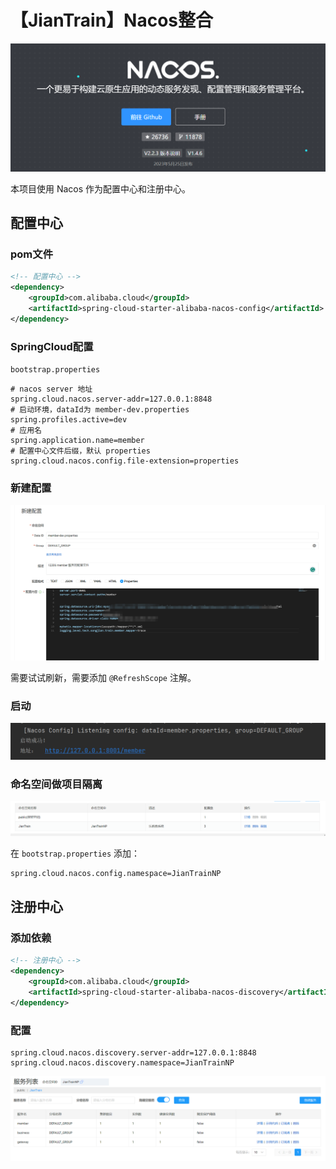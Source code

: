 # 【JianTrain】Nacos整合

![image-20230618163914648](./assets/image-20230618163914648.png)

本项目使用 Nacos 作为配置中心和注册中心。

## 配置中心

### pom文件

```XML
<!-- 配置中心 -->
<dependency>
    <groupId>com.alibaba.cloud</groupId>
    <artifactId>spring-cloud-starter-alibaba-nacos-config</artifactId>
</dependency>
```

### SpringCloud配置

`bootstrap.properties`

```properties
# nacos server 地址
spring.cloud.nacos.server-addr=127.0.0.1:8848
# 启动环境，dataId为 member-dev.properties
spring.profiles.active=dev
# 应用名
spring.application.name=member
# 配置中心文件后缀，默认 properties
spring.cloud.nacos.config.file-extension=properties
```

### 新建配置

![image-20230618170208333](./assets/image-20230618170208333.png)

需要试试刷新，需要添加 `@RefreshScope` 注解。

### 启动

![image-20230618170621186](./assets/image-20230618170621186.png)

### 命名空间做项目隔离

![image-20230618172338962](./assets/image-20230618172338962.png)

在 `bootstrap.properties` 添加：

```XML
spring.cloud.nacos.config.namespace=JianTrainNP
```

## 注册中心

### 添加依赖

```XML
<!-- 注册中心 -->
<dependency>
    <groupId>com.alibaba.cloud</groupId>
    <artifactId>spring-cloud-starter-alibaba-nacos-discovery</artifactId>
</dependency>
```

### 配置

```properties
spring.cloud.nacos.discovery.server-addr=127.0.0.1:8848
spring.cloud.nacos.discovery.namespace=JianTrainNP
```

![image-20230618173559589](./assets/image-20230618173559589.png)

